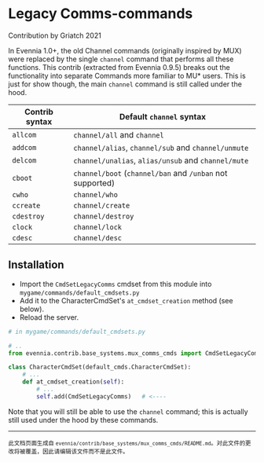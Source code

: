 # Legacy Comms-commands

Contribution by Griatch 2021

In Evennia 1.0+, the old Channel commands (originally inspired by MUX) were
replaced by the single `channel` command that performs all these functions.
This contrib (extracted from Evennia 0.9.5) breaks out the functionality into 
separate Commands more familiar to MU* users. This is just for show though, the 
main `channel` command is still called under the hood.

| Contrib syntax | Default `channel` syntax                                  |
| -------------- | --------------------------------------------------------- |
| `allcom`       |  `channel/all` and `channel`                              |
| `addcom`       | `channel/alias`, `channel/sub` and `channel/unmute`       |
| `delcom`       | `channel/unalias`, `alias/unsub` and `channel/mute`       |
| `cboot`        | `channel/boot` (`channel/ban` and `/unban` not supported) |
| `cwho`         | `channel/who`                                             |
| `ccreate`      | `channel/create`                                          |
| `cdestroy`     | `channel/destroy`                                         |
| `clock`        | `channel/lock`                                            |
| `cdesc`        | `channel/desc`                                            |

##  Installation

- Import the `CmdSetLegacyComms` cmdset from this module into `mygame/commands/default_cmdsets.py`
- Add it to the CharacterCmdSet's `at_cmdset_creation` method (see below).
- Reload the server.

```python
# in mygame/commands/default_cmdsets.py

# ..
from evennia.contrib.base_systems.mux_comms_cmds import CmdSetLegacyComms   # <----

class CharacterCmdSet(default_cmds.CharacterCmdSet):
    # ...
    def at_cmdset_creation(self):
        # ...
        self.add(CmdSetLegacyComms)   # <----

```

Note that you will still be able to use the `channel` command; this is actually
still used under the hood by these commands.


----

<small>此文档页面生成自 `evennia/contrib/base_systems/mux_comms_cmds/README.md`。对此文件的更改将被覆盖，因此请编辑该文件而不是此文件。</small>
